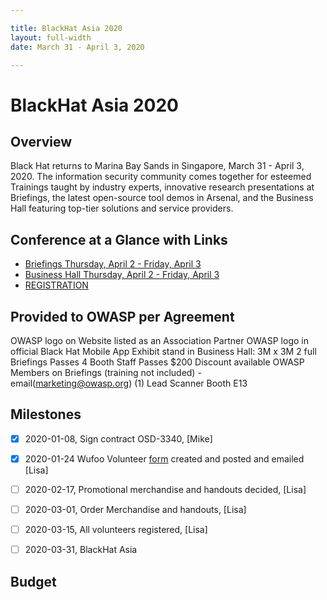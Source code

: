 ```yaml
---

title: BlackHat Asia 2020
layout: full-width
date: March 31 - April 3, 2020

---
```


# BlackHat Asia 2020

## Overview

Black Hat returns to Marina Bay Sands in Singapore, March 31 - April 3, 2020. The information security community comes together for esteemed Trainings taught by industry experts, innovative research presentations at Briefings, the latest open-source tool demos in Arsenal, and the Business Hall featuring top-tier solutions and service providers.

## Conference at a Glance with Links

- [Briefings Thursday, April 2 - Friday, April 3](https://www.blackhat.com/asia-20/briefings/schedule/index.html)
- [Business Hall Thursday, April 2 - Friday, April 3](https://www.blackhat.com/asia-20/sponsors.html)
- [REGISTRATION](https://blackhat.informatech.com/asia/2020/?)

## Provided to OWASP per Agreement

OWASP logo on Website listed as an Association Partner
OWASP logo in official Black Hat Mobile App
Exhibit stand in Business Hall: 3M x 3M
2 full Briefings Passes
4 Booth Staff Passes
$200 Discount available OWASP Members on Briefings (training not included) - email(marketing@owasp.org)
(1) Lead Scanner
Booth E13

## Milestones

* [x] 2020-01-08, Sign contract OSD-3340, [Mike]
* [X] 2020-01-24 Wufoo Volunteer [form](https://owasp.wufoo.com/forms/q1m4my2a1br8l7g/) created and posted and emailed [Lisa]
* [ ] 2020-02-17, Promotional merchandise and handouts decided, [Lisa]
* [ ] 2020-03-01, Order Merchandise and handouts, [Lisa]
* [ ] 2020-03-15, All volunteers registered, [Lisa]
* [ ] 2020-03-31, BlackHat Asia



## Budget


